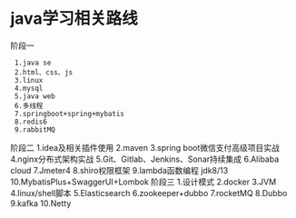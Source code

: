 # java学习相关路线
阶段一


     1.java se 
     2.html、css、js
     3.linux
     4.mysql
     5.java web
     6.多线程
     7.springboot+spring+mybatis
     8.redis6
     9.rabbitMQ
     
阶段二
     1.idea及相关插件使用
     2.maven
     3.spring boot微信支付高级项目实战
     4.nginx分布式架构实战
     5.Git、Gitlab、Jenkins、Sonar持续集成
     6.Alibaba cloud
     7.Jmeter4
     8.shiro权限框架
     9.lambda函数编程 jdk8/13
     10.MybatisPlus+SwaggerUI+Lombok
阶段三
     1.设计模式
     2.docker
     3.JVM
     4.linux/shell脚本
     5.Elasticsearch
     6.zookeeper+dubbo
     7.rocketMQ
     8.Dubbo
     9.kafka
     10.Netty
     
